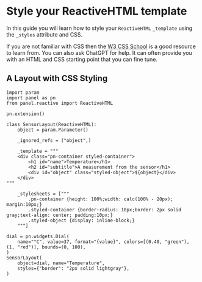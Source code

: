 # Style your ReactiveHTML template

In this guide you will learn how to style your `ReactiveHTML` `_template` using the `_styles`
attribute and CSS.

If you are not familiar with CSS then the [W3 CSS School](https://www.w3schools.com/css/default.asp)
is a good resource to learn from. You can also ask ChatGPT for help. It can often provide you with
an HTML and CSS starting point that you can fine tune.

## A Layout with CSS Styling

```{pyodide}
import param
import panel as pn
from panel.reactive import ReactiveHTML

pn.extension()

class SensorLayout(ReactiveHTML):
    object = param.Parameter()

    _ignored_refs = ("object",)

    _template = """
    <div class="pn-container styled-container">
        <h1 id="name">Temperature</h1>
        <h2 id="subtitle">A measurement from the sensor</h1>
        <div id="object" class="styled-object">${object}</div>
    </div>
"""

    _stylesheets = ["""
        .pn-container {height: 100%;width: calc(100% - 20px); margin:10px;}
        .styled-container {border-radius: 10px;border: 2px solid gray;text-align: center; padding:10px;}
        .styled-object {display: inline-block;}
    """]

dial = pn.widgets.Dial(
    name="°C", value=37, format="{value}", colors=[(0.40, "green"), (1, "red")], bounds=(0, 100),
)
SensorLayout(
    object=dial, name="Temperature",
    styles={"border": "2px solid lightgray"},
)
```
